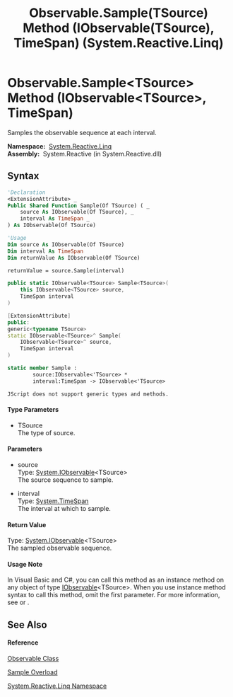 ﻿---
title: Observable.Sample(TSource) Method (IObservable(TSource), TimeSpan) (System.Reactive.Linq)
TOCTitle: Sample(TSource) Method (IObservable(TSource), TimeSpan)
ms:assetid: M:System.Reactive.Linq.Observable.Sample``1(System.IObservable{``0},System.TimeSpan)
ms:mtpsurl: https://msdn.microsoft.com/en-us/library/Hh211615(v=VS.103)
ms:contentKeyID: 36068294
ms.date: 06/28/2011
mtps_version: v=VS.103
dev_langs:
- vb
- csharp
- c++
- fsharp
- jscript
---

# Observable.Sample\<TSource\> Method (IObservable\<TSource\>, TimeSpan)

Samples the observable sequence at each interval.

**Namespace:**  [System.Reactive.Linq](hh211929\(v=vs.103\).md)  
**Assembly:**  System.Reactive (in System.Reactive.dll)

## Syntax

``` vb
'Declaration
<ExtensionAttribute> _
Public Shared Function Sample(Of TSource) ( _
    source As IObservable(Of TSource), _
    interval As TimeSpan _
) As IObservable(Of TSource)
```

``` vb
'Usage
Dim source As IObservable(Of TSource)
Dim interval As TimeSpan
Dim returnValue As IObservable(Of TSource)

returnValue = source.Sample(interval)
```

``` csharp
public static IObservable<TSource> Sample<TSource>(
    this IObservable<TSource> source,
    TimeSpan interval
)
```

``` c++
[ExtensionAttribute]
public:
generic<typename TSource>
static IObservable<TSource>^ Sample(
    IObservable<TSource>^ source, 
    TimeSpan interval
)
```

``` fsharp
static member Sample : 
        source:IObservable<'TSource> * 
        interval:TimeSpan -> IObservable<'TSource> 
```

``` jscript
JScript does not support generic types and methods.
```

#### Type Parameters

  - TSource  
    The type of source.

#### Parameters

  - source  
    Type: [System.IObservable](https://msdn.microsoft.com/en-us/library/Dd990377)\<TSource\>  
    The source sequence to sample.  

<!-- end list -->

  - interval  
    Type: [System.TimeSpan](https://msdn.microsoft.com/en-us/library/269ew577)  
    The interval at which to sample.  

#### Return Value

Type: [System.IObservable](https://msdn.microsoft.com/en-us/library/Dd990377)\<TSource\>  
The sampled observable sequence.  

#### Usage Note

In Visual Basic and C\#, you can call this method as an instance method on any object of type [IObservable](https://msdn.microsoft.com/en-us/library/Dd990377)\<TSource\>. When you use instance method syntax to call this method, omit the first parameter. For more information, see [](https://msdn.microsoft.com/en-us/library/Bb384936) or [](https://msdn.microsoft.com/en-us/library/Bb383977).

## See Also

#### Reference

[Observable Class](hh244252\(v=vs.103\).md)

[Sample Overload](hh212059\(v=vs.103\).md)

[System.Reactive.Linq Namespace](hh211929\(v=vs.103\).md)

